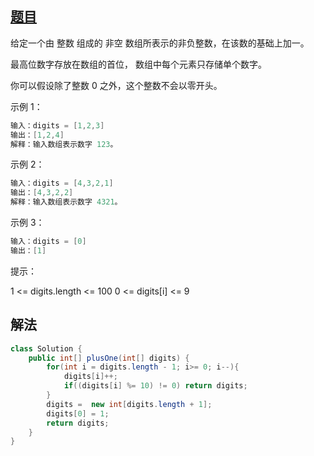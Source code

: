 ## [题目](https://leetcode-cn.com/problems/plus-one)

给定一个由 整数 组成的 非空 数组所表示的非负整数，在该数的基础上加一。

最高位数字存放在数组的首位， 数组中每个元素只存储单个数字。

你可以假设除了整数 0 之外，这个整数不会以零开头。

 

示例 1：

```java
输入：digits = [1,2,3]
输出：[1,2,4]
解释：输入数组表示数字 123。
```

示例 2：

```java
输入：digits = [4,3,2,1]
输出：[4,3,2,2]
解释：输入数组表示数字 4321。
```


示例 3：

```java
输入：digits = [0]
输出：[1]
```


提示：

1 <= digits.length <= 100
0 <= digits[i] <= 9

## 解法

```java
class Solution {
    public int[] plusOne(int[] digits) {
        for(int i = digits.length - 1; i>= 0; i--){
            digits[i]++;
            if((digits[i] %= 10) != 0) return digits;
        }
        digits =  new int[digits.length + 1];
        digits[0] = 1;
        return digits;
    }
}
```

